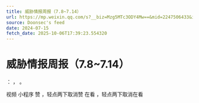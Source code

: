 ```yaml
---
title: 威胁情报周报（7.8~7.14）
url: https://mp.weixin.qq.com/s?__biz=Mzg5MTc3ODY4Mw==&mid=2247506433&idx=1&sn=00e7d75a9df2641097b74a7f625a6aa6
source: Doonsec's feed
date: 2024-07-15
fetch_date: 2025-10-06T17:39:23.554320
---
```


# 威胁情报周报（7.8~7.14）

：
，
。

视频
小程序
赞
，轻点两下取消赞
在看
，轻点两下取消在看